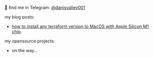 🤝 find me in Telegram: [@danisvaliev001](https://t.me/danisvaliev001)  

my blog posts:
- [how to install any terraform version to MacOS with Apple Silicon M1 chip](https://gitlab.com/danisvaliev001/terraform_m1).

my opensource projects:
- on the way...

<!---
danisvaliev001/danisvaliev001 is a ✨ special ✨ repository because its `README.md` (this file) appears on your GitHub profile.
You can click the Preview link to take a look at your changes.
--->
